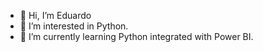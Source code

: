 - 👋 Hi, I’m Eduardo
- 👀 I’m interested in Python.
- 🌱 I’m currently learning Python integrated with Power BI.

<!---
dumqp/dumqp is a ✨ special ✨ repository because its `README.md` (this file) appears on your GitHub profile.
You can click the Preview link to take a look at your changes.
--->
